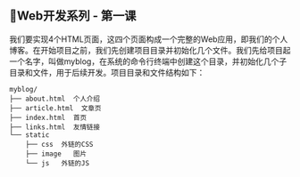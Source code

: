 ## Web开发系列 - 第一课

我们要实现4个HTML页面，这四个页面构成一个完整的Web应用，即我们的个人博客。在开始项目之前，我们先创建项目目录并初始化几个文件。我们先给项目起一个名字，叫做myblog，在系统的命令行终端中创建这个目录，并初始化几个子目录和文件，用于后续开发。项目目录和文件结构如下：

```
myblog/
├── about.html  个人介绍
├── article.html  文章页
├── index.html  首页
├── links.html  友情链接
└── static  
    ├── css  外链的CSS 
    ├── image   图片
    └── js   外链的JS
```
